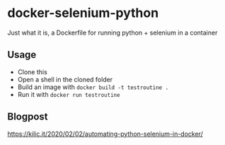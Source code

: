 # docker-selenium-python

Just what it is, a Dockerfile for running python + selenium in a container

## Usage
- Clone this  
- Open a shell in the cloned folder  
- Build an image with `docker build -t testroutine .` 
- Run it with `docker run testroutine`  

## Blogpost
https://kilic.it/2020/02/02/automating-python-selenium-in-docker/
